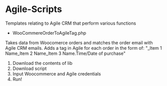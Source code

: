 # Agile-Scripts
Templates relating to Agile CRM that perform various functions

* WooCommereOrderToAgileTag.php

Takes data from Woocomerce orders and matches the order email with Agile CRM emails. Adds a tag in Agile for each order in the form of:
"_Item 1 Name_Item 2 Name_Item 3 Name.Time/Date of purchase"

1. Download the contents of lib
2. Download script
3. Input Woocommerce and Agile credentials
4. Run!
